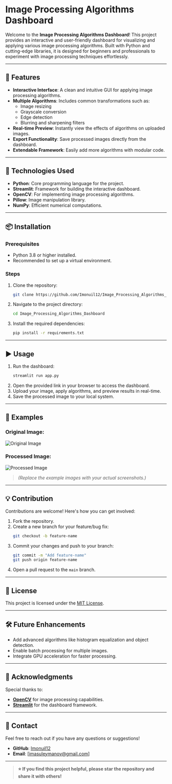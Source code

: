 
# Image Processing Algorithms Dashboard

Welcome to the **Image Processing Algorithms Dashboard**! This project provides an interactive and user-friendly dashboard for visualizing and applying various image processing algorithms. Built with Python and cutting-edge libraries, it is designed for beginners and professionals to experiment with image processing techniques effortlessly.

---

## 🚀 Features

- **Interactive Interface**: A clean and intuitive GUI for applying image processing algorithms.
- **Multiple Algorithms**: Includes common transformations such as:
  - Image resizing
  - Grayscale conversion
  - Edge detection
  - Blurring and sharpening filters
- **Real-time Preview**: Instantly view the effects of algorithms on uploaded images.
- **Export Functionality**: Save processed images directly from the dashboard.
- **Extendable Framework**: Easily add more algorithms with modular code.

---

## 🔧 Technologies Used

- **Python**: Core programming language for the project.
- **Streamlit**: Framework for building the interactive dashboard.
- **OpenCV**: For implementing image processing algorithms.
- **Pillow**: Image manipulation library.
- **NumPy**: Efficient numerical computations.

---

## 📦 Installation

### Prerequisites
- Python 3.8 or higher installed.
- Recommended to set up a virtual environment.

### Steps
1. Clone the repository:
   ```bash
   git clone https://github.com/Imonuil12/Image_Processing_Algorithms_Dashboard.git
   ```
2. Navigate to the project directory:
   ```bash
   cd Image_Processing_Algorithms_Dashboard
   ```
3. Install the required dependencies:
   ```bash
   pip install -r requirements.txt
   ```

---

## ▶️ Usage

1. Run the dashboard:
   ```bash
   streamlit run app.py
   ```
2. Open the provided link in your browser to access the dashboard.
3. Upload your image, apply algorithms, and preview results in real-time.
4. Save the processed image to your local system.

---

## 🌟 Examples

### Original Image:
![Original Image](examples/original_image.jpg)

### Processed Image:
![Processed Image](examples/processed_image.jpg)

> *(Replace the example images with your actual screenshots.)*

---

## 💡 Contribution

Contributions are welcome! Here's how you can get involved:
1. Fork the repository.
2. Create a new branch for your feature/bug fix:
   ```bash
   git checkout -b feature-name
   ```
3. Commit your changes and push to your branch:
   ```bash
   git commit -m "Add feature-name"
   git push origin feature-name
   ```
4. Open a pull request to the `main` branch.

---

## 📜 License

This project is licensed under the [MIT License](LICENSE).

---

## 🛠️ Future Enhancements

- Add advanced algorithms like histogram equalization and object detection.
- Enable batch processing for multiple images.
- Integrate GPU acceleration for faster processing.

---

## 🤝 Acknowledgments

Special thanks to:
- **[OpenCV](https://opencv.org/)** for image processing capabilities.
- **[Streamlit](https://streamlit.io/)** for the dashboard framework.

---

## 📧 Contact

Feel free to reach out if you have any questions or suggestions!

- **GitHub**: [Imonuil12](https://github.com/Imonuil12)
- **Email**: [imasuleymanov@gmail.com]

---

> **⭐ If you find this project helpful, please star the repository and share it with others!**
